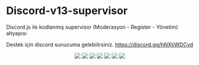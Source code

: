 # Discord-v13-supervisor
Discord.js ile kodlanmış supervisor (Moderasyon - Register - Yönetim) altyapısı 

Destek için discord sunucuma gelebilirsiniz. https://discord.gg/hNXtjWDCyd

<p align="center">
 <a href="https://discord.com/users/239765739236622336" target"blank_"><img src="https://img.shields.io/badge/Discord%20-7289DA.svg?&style=for-the-badge&logo=discord&logoColor=white"></a>
 <a href="https://discord.gg/hNXtjWDCyd" target"blank_"><img src="https://img.shields.io/static/v1?style=for-the-badge&message=Discord Server&color=7289d9&logo=Discord&logoColor=FFFFFF&label="></a>
  <a href="https://github.com/thetomentosa" target"blank_"><img src="https://img.shields.io/badge/GitHub%20-191717.svg?&style=for-the-badge&logo=github&logoColor=white"></a>
 <a href="https://www.instagram.com/furkanaalici" target"blank_"><img src="https://img.shields.io/badge/INSTAGRAM%20-DC3175.svg?&style=for-the-badge&logo=instagram&logoColor=white"></a>
 <a href="https://vsco.co/furkanalici" target"blank_"><img src="https://img.shields.io/static/v1?style=for-the-badge&message=VSCO&color=000000&logo=VSCO&logoColor=FFFFFF&label="></a>
 <a href="https://www.youtube.com/channel/UCvc8SWa_sXgESjbCB2CPgeA" target"blank_"><img src="https://img.shields.io/static/v1?style=for-the-badge&message=YouTube 1&color=ff0000&logo=YouTube&logoColor=FFFFFF&label="></a>
 <a href="https://www.youtube.com/channel/UCvPpuk5ldrft3sh7QQzvx5g" target"blank_"><img src="https://img.shields.io/static/v1?style=for-the-badge&message=YouTube 2&color=ff0000&logo=YouTube&logoColor=FFFFFF&label="></a>
